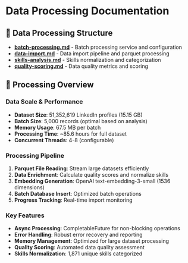 # Data Processing Documentation

## 📁 Data Processing Structure

- **[batch-processing.md](./batch-processing.md)** - Batch processing service and configuration
- **[data-import.md](./data-import.md)** - Data import pipeline and parquet processing
- **[skills-analysis.md](./skills-analysis.md)** - Skills normalization and categorization
- **[quality-scoring.md](./quality-scoring.md)** - Data quality metrics and scoring

## 🚀 Processing Overview

### Data Scale & Performance
- **Dataset Size**: 51,352,619 LinkedIn profiles (15.15 GB)
- **Batch Size**: 5,000 records (optimal based on analysis)
- **Memory Usage**: 67.5 MB per batch
- **Processing Time**: ~85.6 hours for full dataset
- **Concurrent Threads**: 4-8 (configurable)

### Processing Pipeline
1. **Parquet File Reading**: Stream large datasets efficiently
2. **Data Enrichment**: Calculate quality scores and normalize skills
3. **Embedding Generation**: OpenAI text-embedding-3-small (1536 dimensions)
4. **Batch Database Insert**: Optimized batch operations
5. **Progress Tracking**: Real-time import monitoring

### Key Features
- **Async Processing**: CompletableFuture for non-blocking operations
- **Error Handling**: Robust error recovery and reporting
- **Memory Management**: Optimized for large dataset processing
- **Quality Scoring**: Automated data quality assessment
- **Skills Normalization**: 1,871 unique skills categorized